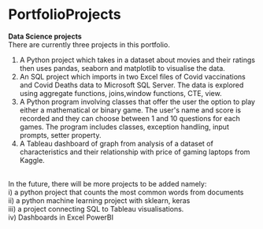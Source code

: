 # PortfolioProjects
**Data Science projects** <br>
There are currently three projects in this portfolio.
1. A Python project which takes in a dataset about movies and their ratings then uses pandas, seaborn and matplotlib to visualise the data. <br>
2. An SQL project which imports in two Excel files of Covid vaccinations and Covid Deaths data to Microsoft SQL Server. The data is explored using aggregate functions, joins,window functions, CTE, view.
3. A Python program involving classes that offer the user the option to play either a mathematical or binary game. The user's name and score is recorded and they can choose between 1 and 10 questions for each games. The program includes classes, exception handling, input prompts, setter property.<br>
4. A Tableau dashboard of graph from analysis of a dataset of characteristics and their relationship with price of gaming laptops from Kaggle.
<br>
In the future, there will be more projects to be added namely:<br>
i) a python project that counts the most common words from documents<br>
ii) a python machine learning project with sklearn, keras <br>
iii) a project connecting SQL to Tableau visualisations.<br>
iv) Dashboards in Excel PowerBI<br>

